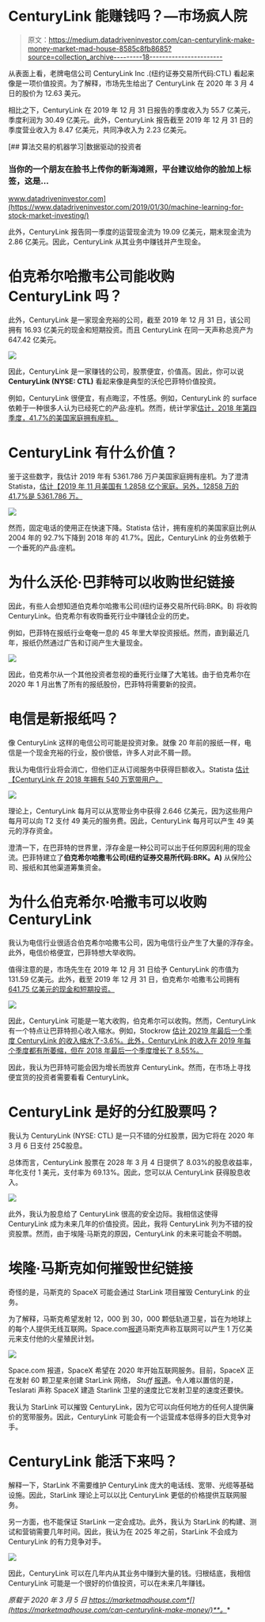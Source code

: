 # CenturyLink 能赚钱吗？—市场疯人院

> 原文：<https://medium.datadriveninvestor.com/can-centurylink-make-money-market-mad-house-8585c8fb8685?source=collection_archive---------18----------------------->

从表面上看，老牌电信公司 CenturyLink Inc .(纽约证券交易所代码:CTL) 看起来像是一项价值投资。为了解释，市场先生给出了 CenturyLink 在 2020 年 3 月 4 日的股价为 12.63 美元。

相比之下，CenturyLink 在 2019 年 12 月 31 日报告的季度收入为 55.7 亿美元，季度利润为 30.49 亿美元。此外，CenturyLink 报告截至 2019 年 12 月 31 日的季度营业收入为 8.47 亿美元，共同净收入为 2.23 亿美元。

[](https://www.datadriveninvestor.com/2019/01/30/machine-learning-for-stock-market-investing/) [## 算法交易的机器学习|数据驱动的投资者

### 当你的一个朋友在脸书上传你的新海滩照，平台建议给你的脸加上标签，这是…

www.datadriveninvestor.com](https://www.datadriveninvestor.com/2019/01/30/machine-learning-for-stock-market-investing/) 

此外，CenturyLink 报告同一季度的运营现金流为 19.09 亿美元，期末现金流为 2.86 亿美元。因此，CenturyLink 从其业务中赚钱并产生现金。

# 伯克希尔哈撒韦公司能收购 CenturyLink 吗？

此外，CenturyLink 是一家现金充裕的公司，截至 2019 年 12 月 31 日，该公司拥有 16.93 亿美元的现金和短期投资。而且 CenturyLink 在同一天声称总资产为 647.42 亿美元。

![](img/13a201c357be9c6332b327d7b8c663ac.png)

因此，CenturyLink 是一家赚钱的公司，股票便宜，价值高。因此，你可以说 **CenturyLink (NYSE: CTL)** 看起来像是典型的沃伦巴菲特价值投资。

例如，CenturyLink 很便宜，有点晦涩，不性感。例如，CenturyLink 的 surface 依赖于一种很多人认为已经死亡的产品:座机。然而，统计学家[估计，2018 年第四季度，41.7%的美国家庭拥有座机。](https://www.statista.com/chart/2072/landline-phones-in-the-united-states/)

# CenturyLink 有什么价值？

鉴于这些数字，我估计 2019 年有 5361.786 万户美国家庭拥有座机。为了澄清 Statista，[估计【2019 年 11 月美国有 1.2858 亿个家庭。另外，12858 万的 41.7%是 5361.786 万。](https://www.statista.com/statistics/183635/number-of-households-in-the-us/)

![](img/7a8aa939cb90e9f5e272f17b5eeae5fd.png)

然而，固定电话的使用正在快速下降。Statista 估计，拥有座机的美国家庭比例从 2004 年的 92.7%下降到 2018 年的 41.7%。因此，CenturyLink 的业务依赖于一个垂死的产品:座机。

# 为什么沃伦·巴菲特可以收购世纪链接

因此，有些人会想知道伯克希尔哈撒韦公司(纽约证券交易所代码:BRK。B) 将收购 CenturyLink。伯克希尔有收购垂死行业中赚钱企业的历史。

例如，巴菲特在报纸行业奄奄一息的 45 年里大举投资报纸。然而，直到最近几年，报纸仍然通过广告和订阅产生大量现金。

![](img/2820b87968933e30dadf9bff0e1df8b5.png)

因此，伯克希尔从一个其他投资者忽视的垂死行业赚了大笔钱。由于伯克希尔在 2020 年 1 月出售了所有的报纸股份，巴菲特将需要新的投资。

# 电信是新报纸吗？

像 CenturyLink 这样的电信公司可能是投资对象。就像 20 年前的报纸一样，电信是一个现金充裕的行业，股价很低，许多人对此不屑一顾。

我认为电信行业将会消亡，但他们正从订阅服务中获得巨额收入。Statista [估计【CenturyLink 在 2018 年拥有 540 万宽带用户。](https://www.statista.com/statistics/292583/centurylink-internet-broadband-subscribers/)

![](img/4e85d7e102ae756b9ee359a32393433a.png)

理论上，CenturyLink 每月可以从宽带业务中获得 2.646 亿美元，因为这些用户每月可以向 T2 支付 49 美元的服务费。因此，CenturyLink 每月可以产生 49 美元的浮存资金。

澄清一下，在巴菲特的世界里，浮存金是一种公司可以出于任何原因利用的现金流。巴菲特建立了**伯克希尔哈撒韦公司(纽约证券交易所代码:BRK。A)** 从保险公司、报纸和其他渠道筹集资金。

# 为什么伯克希尔·哈撒韦可以收购 CenturyLink

我认为电信行业很适合伯克希尔哈撒韦公司，因为电信行业产生了大量的浮存金。此外，电信价格便宜，巴菲特想大举收购。

值得注意的是，市场先生在 2019 年 12 月 31 日给予 CenturyLink 的市值为 131.59 亿美元。此外，截至 2019 年 12 月 31 日，伯克希尔·哈撒韦公司拥有[641.75 亿美元的现金和短期投资。](https://stockrow.com/BRK.B/financials/balance/quarterly)

![](img/fd855291a667493e40673d5b375c3bc8.png)

因此，CenturyLink 可能是一笔大收购，伯克希尔可以收购。然而，CenturyLink 有一个特点让巴菲特担心收入缩水。例如，Stockrow [估计 20219 年最后一个季度 CenturyLink 的收入缩水了-3.6%。此外，CenturyLink 的收入在 2019 年每个季度都有所萎缩，但在 2018 年最后一个季度增长了 8.55%。](https://stockrow.com/CTL/financials/income/quarterly)

因此，我认为巴菲特可能会因为增长而放弃 CenturyLink。然而，在市场上寻找便宜货的投资者需要看看 CenturyLink。

# CenturyLink 是好的分红股票吗？

我认为 CenturyLink (NYSE: CTL) 是一只不错的分红股票，因为它将在 2020 年 3 月 6 日支付 25₵股息。

总体而言，CenturyLink 股票在 2028 年 3 月 4 日提供了 8.03%的股息收益率，年化支付 1 美元，支付率为 69.13%。因此，您可以从 CenturyLink 获得股息收入。

![](img/7d6e84537faa43f80d05c7f7aec6eae9.png)

此外，我认为股息给了 CenturyLink 很高的安全边际。我相信这使得 CenturyLink 成为未来几年的价值投资。因此，我将 CenturyLink 列为不错的投资股票。然而，由于埃隆·马斯克的原因，CenturyLink 的未来可能会不明朗。

# 埃隆·马斯克如何摧毁世纪链接

奇怪的是，马斯克的 SpaceX 可能会通过 StarLink 项目摧毁 CenturyLink 的业务。

为了解释，马斯克希望发射 12，000 到 30，000 颗低轨道卫星，旨在为地球上的每个人提供无线互联网。Space.com[报道](https://www.space.com/spacex-starlink-satellites.htm)马斯克声称互联网可以产生 1 万亿美元来支付他的火星殖民计划。

![](img/98302ba884b4365881f2619179da295e.png)

Space.com 报道，SpaceX 希望在 2020 年开始互联网服务。目前，SpaceX 正在发射 60 颗卫星来创建 StarLink 网络， *Stuff* [报道](https://www.stuff.co.nz/national/119918439/thousands-more-spacex-satellite-chains-on-the-way)。令人难以置信的是，Teslarati 声称 SpaceX 建造 Starlink 卫星的速度比它发射卫星的速度还要快。

我认为 StarLink 可以摧毁 CenturyLink，因为它可以向任何地方的任何人提供廉价的宽带服务。因此，CenturyLink 可能会有一个运营成本低得多的巨大竞争对手。

# CenturyLink 能活下来吗？

解释一下，StarLink 不需要维护 CenturyLink 庞大的电话线、宽带、光缆等基础设施。因此，StarLink 理论上可以以比 CenturyLink 更低的价格提供互联网服务。

另一方面，也不能保证 StarLink 一定会成功。此外，我认为 StarLink 的构建、测试和营销需要几年时间。因此，我认为在 2025 年之前，StarLink 不会成为 CenturyLink 的有力竞争对手。

![](img/730b65df5315484a3ee468ca573f4884.png)

因此，CenturyLink 可以在几年内从其业务中赚到大量的钱。归根结底，我相信 CenturyLink 可能是一个很好的价值投资，可以在未来几年赚钱。

*原载于 2020 年 3 月 5 日 https://marketmadhouse.com*[](https://marketmadhouse.com/can-centurylink-make-money/)**。**